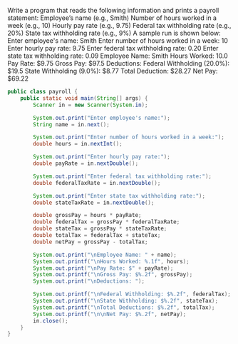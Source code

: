 Write a program that reads the following information and prints a payroll statement:
Employee’s name (e.g., Smith)
Number of hours worked in a week (e.g., 10)
Hourly pay rate (e.g., 9.75)
Federal tax withholding rate (e.g., 20%)
State tax withholding rate (e.g., 9%)
A sample run is shown below:
Enter employee's name: Smith
Enter number of hours worked in a week: 10
Enter hourly pay rate: 9.75
Enter federal tax withholding rate: 0.20
Enter state tax withholding rate: 0.09
Employee Name: Smith
Hours Worked: 10.0
Pay Rate: $9.75
Gross Pay: $97.5
Deductions:
Federal Withholding (20.0%): $19.5
State Withholding (9.0%): $8.77
Total Deduction: $28.27
Net Pay: $69.22

```java
public class payroll {
    public static void main(String[] args) {
        Scanner in = new Scanner(System.in);

        System.out.print("Enter employee's name:");
        String name = in.next();

        System.out.print("Enter number of hours worked in a week:");
        double hours = in.nextInt();

        System.out.print("Enter hourly pay rate:");
        double payRate = in.nextDouble();

        System.out.print("Enter federal tax withholding rate:");
        double federalTaxRate = in.nextDouble();

        System.out.print("Enter state tax withholding rate:");
        double stateTaxRate = in.nextDouble();

        double grossPay = hours * payRate;
        double federalTax = grossPay * federalTaxRate;
        double stateTax = grossPay * stateTaxRate;
        double totalTax = federalTax + stateTax;
        double netPay = grossPay - totalTax;

        System.out.print("\nEmployee Name: " + name);
        System.out.printf("\nHours Worked: %.1f", hours);
        System.out.print("\nPay Rate: $" + payRate);
        System.out.printf("\nGross Pay: $%.2f", grossPay);
        System.out.print("\nDeductions: ");

        System.out.printf("\nFederal Withholding: $%.2f", federalTax);
        System.out.printf("\nState Withholding: $%.2f", stateTax);
        System.out.printf("\nTotal Deductions: $%.2f", totalTax);
        System.out.printf("\n\nNet Pay: $%.2f", netPay);
        in.close();
    }
}
```